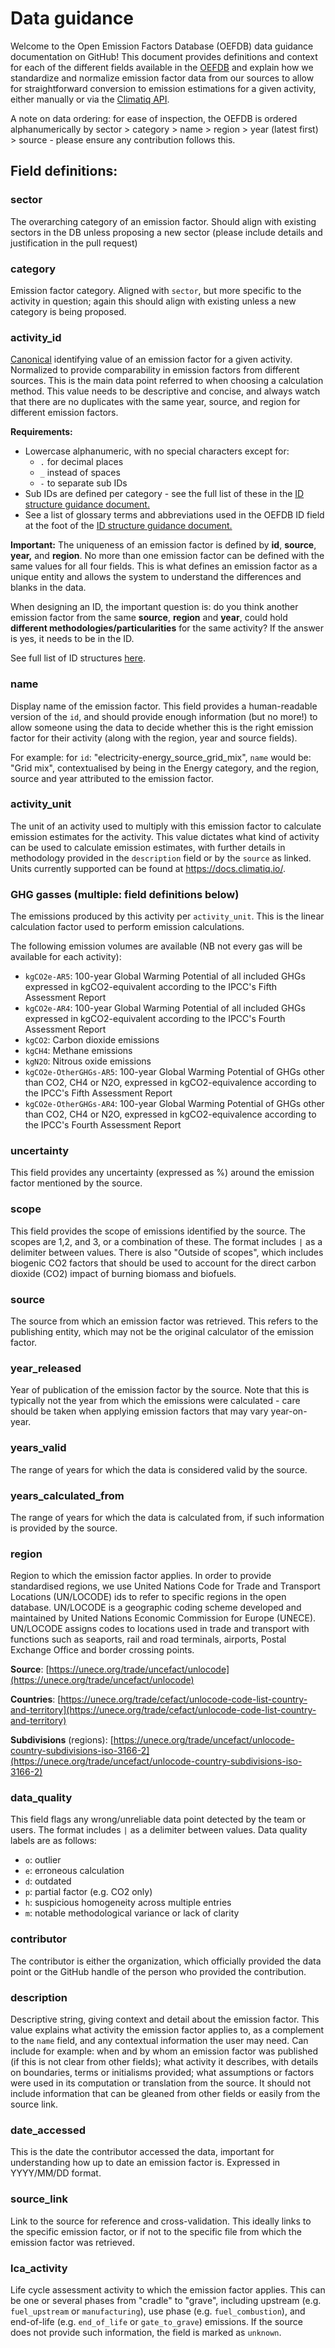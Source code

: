 # Data guidance

Welcome to the Open Emission Factors Database (OEFDB) data guidance documentation on GitHub! This document provides definitions and context for each of the different fields available in the [OEFDB](https://github.com/climatiq/Open-Emission-Factors-DB) and explain how we standardize and normalize emission factor data from our sources to allow for straightforward conversion to emission estimations for a given activity, either manually or via the [Climatiq API](https://docs.climatiq.io).

A note on data ordering: for ease of inspection, the OEFDB is ordered alphanumerically by sector > category > name > region > year (latest first) > source - please ensure any contribution follows this.

## Field definitions:

### sector

The overarching category of an emission factor. Should align with existing sectors in the DB unless proposing a new sector (please include details and justification in the pull request)

### category

Emission factor category. Aligned with `sector`, but more specific to the activity in question; again this should align with existing unless a new category is being proposed.

### activity_id

[Canonical](https://en.wikipedia.org/wiki/Canonicalization) identifying value of an emission factor for a given activity. Normalized to provide comparability in emission factors from different sources. This is the main data point referred to when choosing a calculation method. This value needs to be descriptive and concise, and always watch that there are no duplicates with the same year, source, and region for different emission factors.

**Requirements:** 

- Lowercase alphanumeric, with no special characters except for:
  - `.` for decimal places
  - `_` instead of spaces
  - `-` to separate sub IDs
- Sub IDs are defined per category - see the full list of these in the [ID structure guidance document.](/ID_STRUCTURE_GUIDANCE.md)
- See a list of glossary terms and abbreviations used in the OEFDB ID field at the foot of the [ID structure guidance document.](/ID_STRUCTURE_GUIDANCE.md)

**Important:** The uniqueness of an emission factor is defined by **id**, **source**, **year,** and **region**. No more than one emission factor can be defined with the same values for all four fields. This is what defines an emission factor as a unique entity and allows the system to understand the differences and blanks in the data. 

When designing an ID, the important question is: do you think another emission factor from the same **source**, **region** and **year**, could hold **different methodologies/particularities** for the same activity? If the answer is yes, it needs to be in the ID.

See full list of ID structures [here](/ID_STRUCTURE_GUIDANCE.md).

### name

Display name of the emission factor. This field provides a human-readable version of the `id`, and should provide enough information (but no more!) to allow someone using the data to decide whether this is the right emission factor for their activity (along with the region, year and source fields).

For example: for `id`: "electricity-energy_source_grid_mix", `name` would be: "Grid mix", contextualised by being in the Energy category, and the region, source and year attributed to the emission factor.

### activity_unit

The unit of an activity used to multiply with this emission factor to calculate emission estimates for the activity. This value dictates what kind of activity can be used to calculate emission estimates, with further details in methodology provided in the `description` field or by the `source` as linked. Units currently supported can be found at https://docs.climatiq.io/.

### GHG gasses (multiple: field definitions below)

The emissions produced by this activity per `activity_unit`. This is the linear calculation factor used to perform emission calculations.

The following emission volumes are available (NB not every gas will be available for each activity):

- `kgCO2e-AR5`: 100-year Global Warming Potential of all included GHGs expressed in kgCO2-equivalent according to the IPCC's Fifth Assessment Report
- `kgCO2e-AR4`: 100-year Global Warming Potential of all included GHGs expressed in kgCO2-equivalent according to the IPCC's Fourth Assessment Report
- `kgCO2`: Carbon dioxide emissions
-	`kgCH4`: Methane emissions
- `kgN2O`: Nitrous oxide emissions
- `kgCO2e-OtherGHGs-AR5`: 100-year Global Warming Potential of GHGs other than CO2, CH4 or N2O, expressed in kgCO2-equivalence according to the IPCC's Fifth Assessment Report
- `kgCO2e-OtherGHGs-AR4`: 100-year Global Warming Potential of GHGs other than CO2, CH4 or N2O, expressed in kgCO2-equivalence according to the IPCC's Fourth Assessment Report

### uncertainty

This field provides any uncertainty (expressed as %) around the emission factor mentioned by the source.

### scope

This field provides the scope of emissions identified by the source. The scopes are 1,2, and 3, or a combination of these. The format includes `|` as a delimiter between values. There is also "Outside of scopes", which includes biogenic CO2 factors that should be used to account for the direct carbon dioxide (CO2) impact of burning biomass and biofuels.

### source

The source from which an emission factor was retrieved. This refers to the publishing entity, which may not be the original calculator of the emission factor.

### year_released

Year of publication of the emission factor by the source. Note that this is typically not the year from which the emissions were calculated - care should be taken when applying emission factors that may vary year-on-year.

### years_valid

The range of years for which the data is considered valid by the source.

### years_calculated_from

The range of years for which the data is calculated from, if such information is provided by the source.

### region

Region to which the emission factor applies. In order to provide standardised regions, we use United Nations Code for Trade and Transport Locations (UN/LOCODE) ids to refer to specific regions in the open database. UN/LOCODE is a geographic coding scheme developed and maintained by United Nations Economic Commission for Europe (UNECE). UN/LOCODE assigns codes to locations used in trade and transport with functions such as seaports, rail and road terminals, airports, Postal Exchange Office and border crossing points.

**Source**: [https://unece.org/trade/uncefact/unlocode](https://unece.org/trade/uncefact/unlocode)

**Countries**: [https://unece.org/trade/cefact/unlocode-code-list-country-and-territory](https://unece.org/trade/cefact/unlocode-code-list-country-and-territory)

**Subdivisions** (regions): [https://unece.org/trade/uncefact/unlocode-country-subdivisions-iso-3166-2](https://unece.org/trade/uncefact/unlocode-country-subdivisions-iso-3166-2)

### data_quality

This field flags any wrong/unreliable data point detected by the team or users. The format includes `|` as a delimiter between values. Data quality labels are as follows:

- `o`: outlier 
-	`e`: erroneous calculation 
-	`d`: outdated
-	`p`: partial factor (e.g. CO2 only)
-	`h`: suspicious homogeneity across multiple entries 
-	`m`: notable methodological variance or lack of clarity

### contributor

The contributor is either the organization, which officially provided the data point or the GitHub handle of the person who provided the contribution.

### description

Descriptive string, giving context and detail about the emission factor. This value explains what activity the emission factor applies to, as a complement to the `name` field, and any contextual information the user may need. Can include for example: when and by whom an emission factor was published (if this is not clear from other fields); what activity it describes, with details on boundaries, terms or initialisms provided; what assumptions or factors were used in its computation or translation from the source. It should not include information that can be gleaned from other fields or easily from the source link.

### date_accessed

This is the date the contributor accessed the data, important for understanding how up to date an emission factor is. Expressed in YYYY/MM/DD format.

### source_link

Link to the source for reference and cross-validation. This ideally links to the specific emission factor, or if not to the specific file from which the emission factor was retrieved.

### lca_activity

Life cycle assessment activity to which the emission factor applies. This can be one or several phases from "cradle" to "grave", including upstream (e.g. `fuel_upstream` or `manufacturing`), use phase (e.g. `fuel_combustion`), and end-of-life (e.g. `end_of_life` or `gate_to_grave`) emissions. If the source does not provide such information, the field is marked as `unknown`. 
